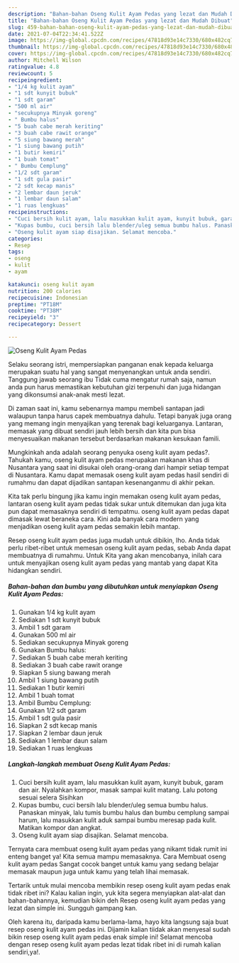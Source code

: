```yaml
---
description: "Bahan-bahan Oseng Kulit Ayam Pedas yang lezat dan Mudah Dibuat"
title: "Bahan-bahan Oseng Kulit Ayam Pedas yang lezat dan Mudah Dibuat"
slug: 459-bahan-bahan-oseng-kulit-ayam-pedas-yang-lezat-dan-mudah-dibuat
date: 2021-07-04T22:34:41.522Z
image: https://img-global.cpcdn.com/recipes/47818d93e14c7330/680x482cq70/oseng-kulit-ayam-pedas-foto-resep-utama.jpg
thumbnail: https://img-global.cpcdn.com/recipes/47818d93e14c7330/680x482cq70/oseng-kulit-ayam-pedas-foto-resep-utama.jpg
cover: https://img-global.cpcdn.com/recipes/47818d93e14c7330/680x482cq70/oseng-kulit-ayam-pedas-foto-resep-utama.jpg
author: Mitchell Wilson
ratingvalue: 4.8
reviewcount: 5
recipeingredient:
- "1/4 kg kulit ayam"
- "1 sdt kunyit bubuk"
- "1 sdt garam"
- "500 ml air"
- "secukupnya Minyak goreng"
- " Bumbu halus"
- "5 buah cabe merah keriting"
- "3 buah cabe rawit orange"
- "5 siung bawang merah"
- "1 siung bawang putih"
- "1 butir kemiri"
- "1 buah tomat"
- " Bumbu Cemplung"
- "1/2 sdt garam"
- "1 sdt gula pasir"
- "2 sdt kecap manis"
- "2 lembar daun jeruk"
- "1 lembar daun salam"
- "1 ruas lengkuas"
recipeinstructions:
- "Cuci bersih kulit ayam, lalu masukkan kulit ayam, kunyit bubuk, garam dan air. Nyalahkan kompor, masak sampai kulit matang. Lalu potong sesuai selera Sisihkan"
- "Kupas bumbu, cuci bersih lalu blender/uleg semua bumbu halus. Panaskan minyak, lalu tumis bumbu halus dan bumbu cemplung sampai harum, lalu masukkan kulit aduk sampai bumbu meresap pada kulit. Matikan kompor dan angkat."
- "Oseng kulit ayam siap disajikan. Selamat mencoba."
categories:
- Resep
tags:
- oseng
- kulit
- ayam

katakunci: oseng kulit ayam 
nutrition: 200 calories
recipecuisine: Indonesian
preptime: "PT18M"
cooktime: "PT38M"
recipeyield: "3"
recipecategory: Dessert

---
```



![Oseng Kulit Ayam Pedas](https://img-global.cpcdn.com/recipes/47818d93e14c7330/680x482cq70/oseng-kulit-ayam-pedas-foto-resep-utama.jpg)

Selaku seorang istri, mempersiapkan panganan enak kepada keluarga merupakan suatu hal yang sangat menyenangkan untuk anda sendiri. Tanggung jawab seorang ibu Tidak cuma mengatur rumah saja, namun anda pun harus memastikan kebutuhan gizi terpenuhi dan juga hidangan yang dikonsumsi anak-anak mesti lezat.

Di zaman  saat ini, kamu sebenarnya mampu membeli santapan jadi walaupun tanpa harus capek membuatnya dahulu. Tetapi banyak juga orang yang memang ingin menyajikan yang terenak bagi keluarganya. Lantaran, memasak yang dibuat sendiri jauh lebih bersih dan kita pun bisa menyesuaikan makanan tersebut berdasarkan makanan kesukaan famili. 



Mungkinkah anda adalah seorang penyuka oseng kulit ayam pedas?. Tahukah kamu, oseng kulit ayam pedas merupakan makanan khas di Nusantara yang saat ini disukai oleh orang-orang dari hampir setiap tempat di Nusantara. Kamu dapat memasak oseng kulit ayam pedas hasil sendiri di rumahmu dan dapat dijadikan santapan kesenanganmu di akhir pekan.

Kita tak perlu bingung jika kamu ingin memakan oseng kulit ayam pedas, lantaran oseng kulit ayam pedas tidak sukar untuk ditemukan dan juga kita pun dapat memasaknya sendiri di tempatmu. oseng kulit ayam pedas dapat dimasak lewat beraneka cara. Kini ada banyak cara modern yang menjadikan oseng kulit ayam pedas semakin lebih mantap.

Resep oseng kulit ayam pedas juga mudah untuk dibikin, lho. Anda tidak perlu ribet-ribet untuk memesan oseng kulit ayam pedas, sebab Anda dapat membuatnya di rumahmu. Untuk Kita yang akan mencobanya, inilah cara untuk menyajikan oseng kulit ayam pedas yang mantab yang dapat Kita hidangkan sendiri.

<!--inarticleads1-->

##### Bahan-bahan dan bumbu yang dibutuhkan untuk menyiapkan Oseng Kulit Ayam Pedas:

1. Gunakan 1/4 kg kulit ayam
1. Sediakan 1 sdt kunyit bubuk
1. Ambil 1 sdt garam
1. Gunakan 500 ml air
1. Sediakan secukupnya Minyak goreng
1. Gunakan  Bumbu halus:
1. Sediakan 5 buah cabe merah keriting
1. Sediakan 3 buah cabe rawit orange
1. Siapkan 5 siung bawang merah
1. Ambil 1 siung bawang putih
1. Sediakan 1 butir kemiri
1. Ambil 1 buah tomat
1. Ambil  Bumbu Cemplung:
1. Gunakan 1/2 sdt garam
1. Ambil 1 sdt gula pasir
1. Siapkan 2 sdt kecap manis
1. Siapkan 2 lembar daun jeruk
1. Sediakan 1 lembar daun salam
1. Sediakan 1 ruas lengkuas




<!--inarticleads2-->

##### Langkah-langkah membuat Oseng Kulit Ayam Pedas:

1. Cuci bersih kulit ayam, lalu masukkan kulit ayam, kunyit bubuk, garam dan air. Nyalahkan kompor, masak sampai kulit matang. Lalu potong sesuai selera Sisihkan
1. Kupas bumbu, cuci bersih lalu blender/uleg semua bumbu halus. Panaskan minyak, lalu tumis bumbu halus dan bumbu cemplung sampai harum, lalu masukkan kulit aduk sampai bumbu meresap pada kulit. Matikan kompor dan angkat.
1. Oseng kulit ayam siap disajikan. Selamat mencoba.




Ternyata cara membuat oseng kulit ayam pedas yang nikamt tidak rumit ini enteng banget ya! Kita semua mampu memasaknya. Cara Membuat oseng kulit ayam pedas Sangat cocok banget untuk kamu yang sedang belajar memasak maupun juga untuk kamu yang telah lihai memasak.

Tertarik untuk mulai mencoba membikin resep oseng kulit ayam pedas enak tidak ribet ini? Kalau kalian ingin, yuk kita segera menyiapkan alat-alat dan bahan-bahannya, kemudian bikin deh Resep oseng kulit ayam pedas yang lezat dan simple ini. Sungguh gampang kan. 

Oleh karena itu, daripada kamu berlama-lama, hayo kita langsung saja buat resep oseng kulit ayam pedas ini. Dijamin kalian tiidak akan menyesal sudah bikin resep oseng kulit ayam pedas enak simple ini! Selamat mencoba dengan resep oseng kulit ayam pedas lezat tidak ribet ini di rumah kalian sendiri,ya!.


